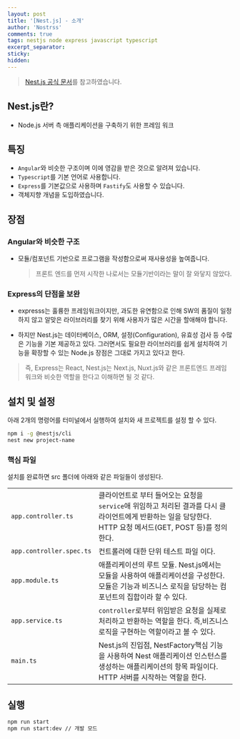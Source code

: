 ```yaml
---
layout: post
title: '[Nest.js] - 소개'
author: 'Nostrss'
comments: true
tags: nestjs node express javascript typescript
excerpt_separator:
sticky:
hidden:
---
```


> [Nest.js 공식 문서](https://docs.nestjs.com/)를 참고하였습니다.

## Nest.js란?

- Node.js 서버 측 애플리케이션을 구축하기 위한 프레임 워크

## 특징

- `Angular`와 비슷한 구조이며 이에 영감을 받은 것으로 알려져 있습니다.
- `Typescript`를 기본 언어로 사용합니다.
- `Express`를 기본값으로 사용하며 `Fastify`도 사용할 수 있습니다.
- 객체지향 개념을 도입하였습니다.

## 장점

### Angular와 비슷한 구조

- 모듈/컴포넌트 기반으로 프로그램을 작성함으로써 재사용성을 높여줍니다.
  > 프론트 엔드를 먼저 시작한 나로서는 모듈기반이라는 말이 잘 와닿지 않았다.

### Express의 단점을 보완

- expresss는 훌륭한 프레임워크이지만, 과도한 유연함으로 인해 SW의 품질이 일정하지 않고 알맞은 라이브러리를 찾기 위해 사용자가 많은 시간을 할애해야 합니다.

- 하지만 Nest.js는 데이터베이스, ORM, 설정(Configuration), 유효성 검사 등 수많은 기능을 기본 제공하고 있다. 그러면서도 필요한 라이브러리를 쉽게 설치하여 기능을 확장할 수 있는 Node.js 장점은 그대로 가지고 있다고 한다.

> 즉, Express는 React, Nest.js는 Next.js, Nuxt.js와 같은 프론트엔드 프레임워크와 비슷한 역할을 한다고 이해하면 될 것 같다.

## 설치 및 설정

아래 2개의 명령어를 터미널에서 실행하여 설치와 새 프로젝트를 설정 할 수 있다.

```bash
npm i -g @nestjs/cli
nest new project-name

```

### 핵심 파일

설치를 완료하면 src 폴더에 아래와 같은 파일들이 생성된다.

|                          |                                                                                                                                                             |
| ------------------------ | ----------------------------------------------------------------------------------------------------------------------------------------------------------- |
| `app.controller.ts`      | 클라이언트로 부터 들어오는 요청을 `service`애 위임하고 처리된 결과를 다시 클라이언트에게 반환하는 일을 담당한다. HTTP 요청 메서드(GET, POST 등)를 정의한다. |
| `app.controller.spec.ts` | 컨트롤러에 대한 단위 테스트 파일 이다.                                                                                                                      |
| `app.module.ts`          | 애플리케이션의 루트 모듈. Nest.js에서는 모듈을 사용하여 애플리케이션을 구성한다. 모듈은 기능과 비즈니스 로직을 담당하는 컴포넌트의 집합이라 할 수 있다.     |
| `app.service.ts`         | `controller`로부터 위임받은 요청을 실제로 처리하고 반환하는 역할을 한다. 즉,비즈니스 로직을 구현하는 역할이라고 볼 수 있다.                                 |
| `main.ts`                | Nest.js의 진입점, NestFactory핵심 기능을 사용하여 Nest 애플리케이션 인스턴스를 생성하는 애플리케이션의 항목 파일이다. HTTP 서버를 시작하는 역할을 한다.     |

## 실행

```bash
npm run start
npm run start:dev // 개발 모드
```
